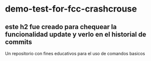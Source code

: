 # demo-test-for-fcc-crashcrouse
## este h2 fue creado para chequear la funcionalidad update y verlo en el historial de commits
Un repositorio con fines educativos para el uso de comandos basicos

